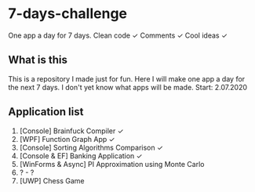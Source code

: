 # 7-days-challenge
One app a day for 7 days. Clean code ✓ Comments ✓ Cool ideas ✓

## What is this
This is a repository I made just for fun. Here I will make one app a day for the next 7 days. I don't yet know what apps will be made. Start: 2.07.2020

## Application list

1. [Console] Brainfuck Compiler ✓
2. [WPF] Function Graph App ✓
3. [Console] Sorting Algorithms Comparison ✓
4. [Console & EF] Banking Application ✓
5. [WinForms & Async] PI Approximation using Monte Carlo
6. ? - ?
7. [UWP] Chess Game
